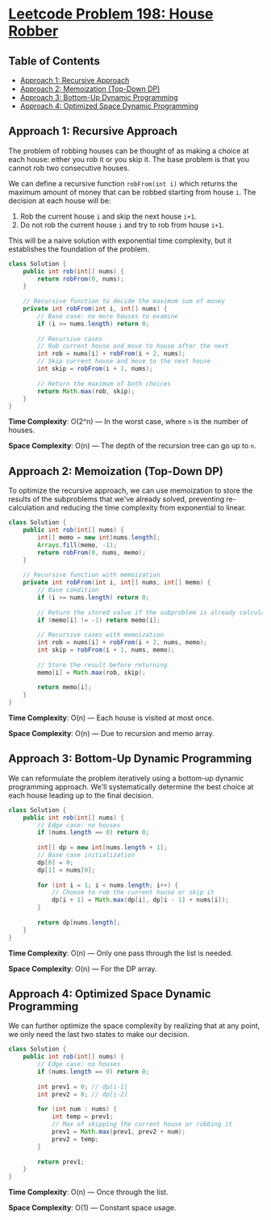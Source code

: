 # [Leetcode Problem 198: House Robber](https://leetcode.com/problems/house-robber/)

## Table of Contents
- [Approach 1: Recursive Approach](#approach-1-recursive-approach)
- [Approach 2: Memoization (Top-Down DP)](#approach-2-memoization-top-down-dp)
- [Approach 3: Bottom-Up Dynamic Programming](#approach-3-bottom-up-dynamic-programming)
- [Approach 4: Optimized Space Dynamic Programming](#approach-4-optimized-space-dynamic-programming)


## Approach 1: Recursive Approach

The problem of robbing houses can be thought of as making a choice at each house: either you rob it or you skip it. The base problem is that you cannot rob two consecutive houses. 

We can define a recursive function `robFrom(int i)` which returns the maximum amount of money that can be robbed starting from house `i`. The decision at each house will be:

1. Rob the current house `i` and skip the next house `i+1`.
2. Do not rob the current house `i` and try to rob from house `i+1`.

This will be a naive solution with exponential time complexity, but it establishes the foundation of the problem.

```java
class Solution {
    public int rob(int[] nums) {
        return robFrom(0, nums);
    }
    
    // Recursive function to decide the maximum sum of money
    private int robFrom(int i, int[] nums) {
        // Base case: no more houses to examine
        if (i >= nums.length) return 0;
        
        // Recursive cases
        // Rob current house and move to house after the next
        int rob = nums[i] + robFrom(i + 2, nums);
        // Skip current house and move to the next house
        int skip = robFrom(i + 1, nums);
        
        // Return the maximum of both choices
        return Math.max(rob, skip);
    }
}
```

**Time Complexity**: O(2^n) — In the worst case, where `n` is the number of houses.

**Space Complexity**: O(n) — The depth of the recursion tree can go up to `n`.

## Approach 2: Memoization (Top-Down DP)

To optimize the recursive approach, we can use memoization to store the results of the subproblems that we've already solved, preventing re-calculation and reducing the time complexity from exponential to linear.

```java
class Solution {
    public int rob(int[] nums) {
        int[] memo = new int[nums.length];
        Arrays.fill(memo, -1);
        return robFrom(0, nums, memo);
    }
    
    // Recursive function with memoization
    private int robFrom(int i, int[] nums, int[] memo) {
        // Base condition
        if (i >= nums.length) return 0;
        
        // Return the stored value if the subproblem is already calculated
        if (memo[i] != -1) return memo[i];
        
        // Recursive cases with memoization
        int rob = nums[i] + robFrom(i + 2, nums, memo);
        int skip = robFrom(i + 1, nums, memo);
        
        // Store the result before returning
        memo[i] = Math.max(rob, skip);
        
        return memo[i];
    }
}
```

**Time Complexity**: O(n) — Each house is visited at most once.

**Space Complexity**: O(n) — Due to recursion and memo array.

## Approach 3: Bottom-Up Dynamic Programming

We can reformulate the problem iteratively using a bottom-up dynamic programming approach. We'll systematically determine the best choice at each house leading up to the final decision.

```java
class Solution {
    public int rob(int[] nums) {
        // Edge case: no houses
        if (nums.length == 0) return 0;
        
        int[] dp = new int[nums.length + 1];
        // Base case initialization
        dp[0] = 0;
        dp[1] = nums[0];
        
        for (int i = 1; i < nums.length; i++) {
            // Choose to rob the current house or skip it
            dp[i + 1] = Math.max(dp[i], dp[i - 1] + nums[i]);
        }
        
        return dp[nums.length];
    }
}
```

**Time Complexity**: O(n) — Only one pass through the list is needed.

**Space Complexity**: O(n) — For the DP array.

## Approach 4: Optimized Space Dynamic Programming

We can further optimize the space complexity by realizing that at any point, we only need the last two states to make our decision.

```java
class Solution {
    public int rob(int[] nums) {
        // Edge case: no houses
        if (nums.length == 0) return 0;
        
        int prev1 = 0; // dp[i-1]
        int prev2 = 0; // dp[i-2]
        
        for (int num : nums) {
            int temp = prev1;
            // Max of skipping the current house or robbing it 
            prev1 = Math.max(prev1, prev2 + num);
            prev2 = temp;
        }
        
        return prev1;
    }
}
```

**Time Complexity**: O(n) — Once through the list.

**Space Complexity**: O(1) — Constant space usage.

